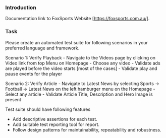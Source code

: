 ### Introduction

Documentation link to FoxSports Website [https://foxsports.com.au/].

### Task

Please create an automated test suite for following scenarios in your preferred language and framework.

Scenario 1: Verify Playback
	- Navigate to the Videos page by clicking on Video link from top Menu on Homepage
	- Choose any video
	- Validate ads are played before the video starts [most of the cases]
	- Validate play and pause events for the player

Scenario 2: Verify Article
	- Navigate to Latest News by selecting Sports -> Football -> Latest News on the left hamburger menu on the Homepage
	- Select any article
	- Validate Article Title, Description and Hero Image is present

Test suite should have following features
   * Add descriptive assertions for each test.
   * Add suitable test reporting tool for report.
   * Follow design patterns for maintainability, repeatability and robustness.


